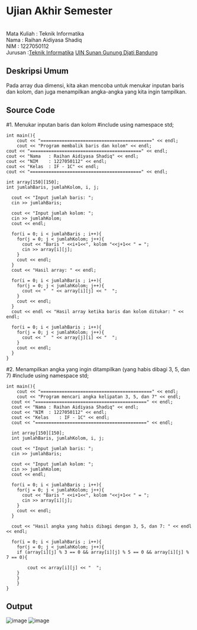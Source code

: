 # Ujian Akhir Semester 
<br>Mata Kuliah 	: Teknik Informatika
<br>Nama		      : Raihan Aidiyasa Shadiq
<br>NIM		        :	1227050112
<br>Jurusan		    :[Teknik Informatika](http://if.uinsgd.ac.id/) [UIN Sunan Gunung Djati Bandung](https://uinsgd.ac.id/) 

## Deskripsi Umum
   Pada array dua dimensi, kita akan mencoba untuk menukar inputan baris dan kolom, dan juga menampilkan angka-angka yang kita ingin tampilkan.
## Source Code
   #1. Menukar inputan baris dan kolom
   	#include <iostream>
	using namespace std;

	int main(){
		cout << "==========================================" << endl;
		cout << "Program membalik baris dan kolom" << endl;
  	cout << "==========================================" << endl;
  	cout << "Nama	: Raihan Aidiyasa Shadiq" << endl;
 	cout << "NIM	: 1227050112" << endl;
  	cout << "Kelas	: IF - 1C" << endl;
  	cout << "==========================================" << endl;
 
  	int array[150][150];
  	int jumlahBaris, jumlahKolom, i, j;
 
	  cout << "Input jumlah baris: ";
	  cin >> jumlahBaris;

	  cout << "Input jumlah kolom: ";
	  cin >> jumlahKolom;
	  cout << endl;

	  for(i = 0; i < jumlahBaris ; i++){
	    for(j = 0; j < jumlahKolom; j++){
	      cout << "Baris " <<i+1<<", kolom "<<j+1<< " = ";
	      cin >> array[i][j];
	    }
	    cout << endl;
	  }
	  cout << "Hasil array: " << endl;

	  for(i = 0; i < jumlahBaris ; i++){
	    for(j = 0; j < jumlahKolom; j++){
	      cout << "  " << array[i][j] << "  ";
	    }
	    cout << endl;
	  }
	  cout << endl << "Hasil array ketika baris dan kolom ditukar: " << endl;

	  for(i = 0; i < jumlahBaris ; i++){
	    for(j = 0; j < jumlahKolom; j++){
	      cout << "  " << array[j][i] << "  ";
	    }
	    cout << endl;
	  }
	}
	
#2. Menampilkan angka yang ingin ditampilkan (yang habis dibagi 3, 5, dan 7)
	#include <iostream>
	using namespace std;

	int main(){
		cout << "==========================================" << endl;
		cout << "Program mencari angka kelipatan 3, 5, dan 7" << endl;
	  cout << "==========================================" << endl;
	  cout << "Nama	: Raihan Aidiyasa Shadiq" << endl;
	  cout << "NIM	: 1227050112" << endl;
	  cout << "Kelas	: IF - 1C" << endl;
	  cout << "==========================================" << endl;

	  int array[150][150];
	  int jumlahBaris, jumlahKolom, i, j;

	  cout << "Input jumlah baris: ";
	  cin >> jumlahBaris;

	  cout << "Input jumlah kolom: ";
	  cin >> jumlahKolom;
	  cout << endl;

	  for(i = 0; i < jumlahBaris ; i++){
	    for(j = 0; j < jumlahKolom; j++){
	      cout << "Baris " <<i+1<<", kolom "<<j+1<< " = ";
	      cin >> array[i][j];
	    }
	    cout << endl;
	  }

	  cout << "Hasil angka yang habis dibagi dengan 3, 5, dan 7: " << endl << endl;

	  for(i = 0; i < jumlahBaris ; i++){
	    for(j = 0; j < jumlahKolom; j++){
		if (array[i][j] % 3 == 0 && array[i][j] % 5 == 0 && array[i][j] % 7 == 0){

			cout << array[i][j] << "  ";
		}
	    }
		}
	}
## Output
   ![image](https://user-images.githubusercontent.com/119490191/209351254-fd9d69fe-3575-412e-a409-966ec2742f34.png)
   ![image](https://user-images.githubusercontent.com/119490191/209351637-b19db944-e8dc-4481-9408-3350f7fafae6.png)

